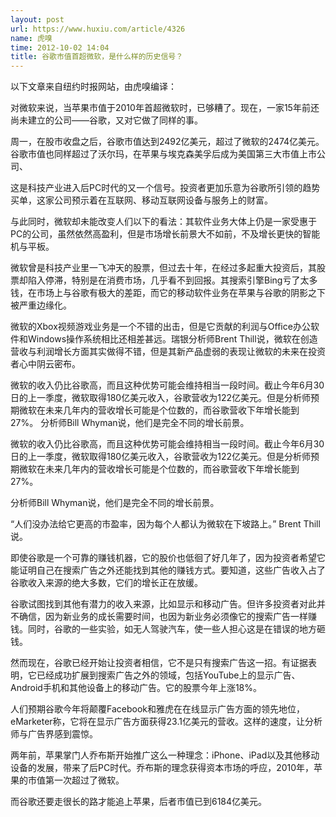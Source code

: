 ```yaml
---
layout: post
url: https://www.huxiu.com/article/4326
name: 虎嗅
time: 2012-10-02 14:04
title: 谷歌市值首超微软，是什么样的历史信号？
---
```

以下文章来自纽约时报网站，由虎嗅编译：

对微软来说，当苹果市值于2010年首超微软时，已够糟了。现在，一家15年前还尚未建立的公司——谷歌，又对它做了同样的事。

周一，在股市收盘之后，谷歌市值达到2492亿美元，超过了微软的2474亿美元。谷歌市值也同样超过了沃尔玛，在苹果与埃克森美孚后成为美国第三大市值上市公司、

这是科技产业进入后PC时代的又一个信号。投资者更加乐意为谷歌所引领的趋势买单，这家公司预示着在互联网、移动互联网设备与服务上的财富。

与此同时，微软却未能改变人们以下的看法：其软件业务大体上仍是一家受惠于PC的公司，虽然依然高盈利，但是市场增长前景大不如前，不及增长更快的智能机与平板。

微软曾是科技产业里一飞冲天的股票，但过去十年，在经过多起重大投资后，其股票却陷入停滞，特别是在消费市场，几乎看不到回报。其搜索引擎Bing亏了太多钱，在市场上与谷歌有极大的差距，而它的移动软件业务在苹果与谷歌的阴影之下被严重边缘化。

微软的Xbox视频游戏业务是一个不错的出击，但是它贡献的利润与Office办公软件和Windows操作系统相比还相差甚远。瑞银分析师Brent Thill说，微软在创造营收与利润增长方面其实做得不错，但是其新产品虚弱的表现让微软的未来在投资者心中阴云密布。

微软的收入仍比谷歌高，而且这种优势可能会维持相当一段时间。截止今年6月30日的上一季度，微软取得180亿美元收入，谷歌营收为122亿美元。但是分析师预期微软在未来几年内的营收增长可能是个位数的，而谷歌营收下年增长能到27%。 分析师Bill Whyman说，他们是完全不同的增长前景。

微软的收入仍比谷歌高，而且这种优势可能会维持相当一段时间。截止今年6月30日的上一季度，微软取得180亿美元收入，谷歌营收为122亿美元。但是分析师预期微软在未来几年内的营收增长可能是个位数的，而谷歌营收下年增长能到27%。

分析师Bill Whyman说，他们是完全不同的增长前景。

“人们没办法给它更高的市盈率，因为每个人都认为微软在下坡路上。” Brent Thill说。

即使谷歌是一个可靠的赚钱机器，它的股价也低徊了好几年了，因为投资者希望它能证明自己在搜索广告之外还能找到其他的赚钱方式。要知道，这些广告收入占了谷歌收入来源的绝大多数，它们的增长正在放缓。

谷歌试图找到其他有潜力的收入来源，比如显示和移动广告。但许多投资者对此并不确信，因为新业务的成长需要时间，也因为新业务必须像它的搜索广告一样赚钱。同时，谷歌的一些实验，如无人驾驶汽车，使一些人担心这是在错误的地方砸钱。

然而现在，谷歌已经开始让投资者相信，它不是只有搜索广告这一招。有证据表明，它已经成功扩展到搜索广告之外的领域，包括YouTube上的显示广告、Android手机和其他设备上的移动广告。它的股票今年上涨18%。

人们预期谷歌今年将颠覆Facebook和雅虎在在线显示广告方面的领先地位，eMarketer称，它将在显示广告方面获得23.1亿美元的营收。这样的速度，让分析师与广告界感到震惊。

两年前，苹果掌门人乔布斯开始推广这么一种理念：iPhone、iPad以及其他移动设备的发展，带来了后PC时代。乔布斯的理念获得资本市场的呼应，2010年，苹果的市值第一次超过了微软。

而谷歌还要走很长的路才能追上苹果，后者市值已到6184亿美元。

